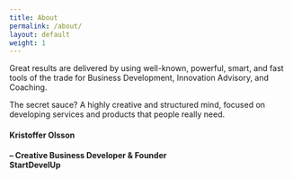 ```yaml
---
title: About
permalink: /about/
layout: default
weight: 1
---
```

Great results are delivered by using well-known, powerful, smart, and fast tools of the trade for Business Development, Innovation Advisory, and Coaching.

The secret sauce? A highly creative and structured mind, focused on developing services and products that people really need.

<div class="me">
<h4 class="name">Kristoffer Olsson</h4>
<h4>– Creative Business Developer & Founder<br>  StartDevelUp</h4>
</div>
